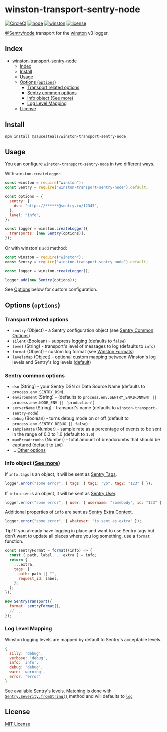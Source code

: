# winston-transport-sentry-node

[![CircleCI](https://circleci.com/gh/saucesteals/winston-transport-sentry-node.svg?style=svg)](https://circleci.com/gh/saucesteals/winston-transport-sentry-node)
[![node](https://img.shields.io/badge/node-6.4.0+-brightgreen.svg)][node-url]
[![winston](https://img.shields.io/badge/winston-3.x+-brightgreen.svg)][winston-url]
[![license](https://img.shields.io/github/license/saucesteals/winston-transport-sentry-node.svg)][license-url]

[@Sentry/node](https://github.com/getsentry/sentry-javascript/tree/master/packages/node) transport for the [winston](https://github.com/winstonjs/winston) v3 logger.

## Index

- [winston-transport-sentry-node](#winston-transport-sentry-node)
  - [Index](#index)
  - [Install](#install)
  - [Usage](#usage)
  - [Options (`options`)](#options-options)
    - [Transport related options](#transport-related-options)
    - [Sentry common options](#sentry-common-options)
    - [Info object (See more)](#info-object-see-more)
    - [Log Level Mapping](#log-level-mapping)
  - [License](#license)

## Install

```bash
npm install @saucesteals/winston-transport-sentry-node
```

## Usage

You can configure `winston-transport-sentry-node` in two different ways.

With `winston.createLogger`:

```js
const winston = require("winston");
const Sentry = require("winston-transport-sentry-node").default;

const options = {
  sentry: {
    dsn: "https://******@sentry.io/12345",
  },
  level: "info",
};

const logger = winston.createLogger({
  transports: [new Sentry(options)],
});
```

Or with winston's `add` method:

```js
const winston = require("winston");
const Sentry = require("winston-transport-sentry-node").default;

const logger = winston.createLogger();

logger.add(new Sentry(options));
```

See [Options](#options-options) below for custom configuration.

## Options (`options`)

### Transport related options

- `sentry` (Object) - a Sentry configuration object (see [Sentry Common Options](#sentry-common-options))
- `silent` (Boolean) - suppress logging (defaults to `false`)
- `level` (String) - transport's level of messages to log (defaults to `info`)
- `format` (Object) - custom log format (see [Winston Formats](https://github.com/winstonjs/winston#formats))
- `levelsMap` (Object) - optional custom mapping between Winston's log levels and Sentry's log levels ([default](#log-level-mapping))

### Sentry common options

- `dsn` (String) - your Sentry DSN or Data Source Name (defaults to `process.env.SENTRY_DSN`)
- `environment` (String) - (defaults to `process.env.SENTRY_ENVIRONMENT || process.env.NODE_ENV || 'production'`)
- `serverName` (String) - transport's name (defaults to `winston-transport-sentry-node`)
- `debug` (Boolean) - turns debug mode on or off (default to `process.env.SENTRY_DEBUG || false`)
- `sampleRate` (Number) - sample rate as a percentage of events to be sent in the range of 0.0 to 1.0 (default to `1.0`)
- `maxBreadcrumbs` (Number) - total amount of breadcrumbs that should be captured (default to `100`)
- ... [Other options](https://docs.sentry.io/error-reporting/configuration/?platform=javascript)

### Info object ([See more](https://github.com/winstonjs/winston#streams-objectmode-and-info-objects))

If `info.tags` is an object, it will be sent as [Sentry Tags](https://docs.sentry.io/enriching-error-data/context/?platform=javascript#tagging-events).

```js
logger.error("some error", { tags: { tag1: "yo", tag2: "123" } });
```

If `info.user` is an object, it will be sent as [Sentry User](https://docs.sentry.io/platforms/javascript/#capturing-the-user).

```js
logger.error("some error", { user: { username: "somebody", id: "123" } });
```

Additional properties of `info` are sent as [Sentry Extra Context](https://docs.sentry.io/enriching-error-data/context/?platform=javascript#extra-context).

```js
logger.error("some error", { whatever: "is sent as extra" });
```

Tip! If you already have logging in place and want to use Sentry tags but don’t want to update all places where you log something, use a `format` function.

```js
const sentryFormat = format((info) => {
  const { path, label, ...extra } = info;
  return {
    ...extra,
    tags: {
      path: path || "",
      request_id: label,
    },
  };
});

new SentryTransport({
  format: sentryFormat(),
  // ...
});
```

### Log Level Mapping

Winston logging levels are mapped by default to Sentry's acceptable levels.

```js
{
  silly: 'debug',
  verbose: 'debug',
  info: 'info',
  debug: 'debug',
  warn: 'warning',
  error: 'error'
}
```

See available [Sentry's levels](https://getsentry.github.io/sentry-javascript/enums/types.severity-1.html).
Matching is done with [`Sentry.Severity.fromString()`](https://getsentry.github.io/sentry-javascript/enums/types.severity-1.html#fromstring) method and will defaults to [`log`](https://getsentry.github.io/sentry-javascript/enums/types.severity-1.html#log)

## License

[MIT License][license-url]

[license-url]: LICENSE
[node-url]: https://nodejs.org
[winston-url]: https://github.com/winstonjs/winston
